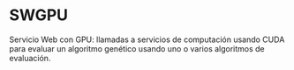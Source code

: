 # SWGPU
Servicio Web con GPU: llamadas a servicios de computación usando CUDA para evaluar un algoritmo genético usando uno o varios algoritmos de evaluación.
